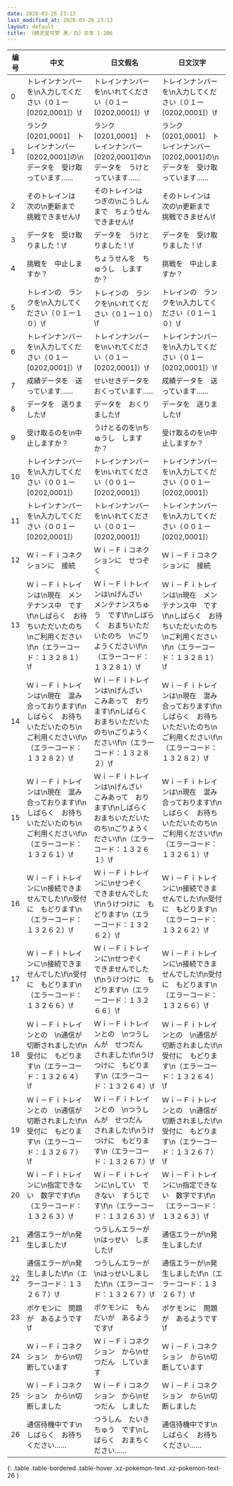 ```yaml
---
date: 2020-03-26 23:13
last_modified_at: 2020-03-26 23:13
layout: default
title: 《精灵宝可梦 黑／白》文本 1-206
---
```

| 编号 | 中文 | 日文假名 | 日文汉字 |
| ---- | ---- | ---- | --- |
| 0 | トレインナンバーを\n入力してください（０１ー[0202,0001]）\f | トレインナンバーを\nいれてください（０１ー[0202,0001]）\f | トレインナンバーを\n入力してください（０１ー[0202,0001]）\f |
| 1 | ランク[0201,0001]　トレインナンバー[0202,0001]の\nデータを　受け取っています…… | ランク[0201,0001]　トレインナンバー[0202,0001]の\nデータを　うけとっています…… | ランク[0201,0001]　トレインナンバー[0202,0001]の\nデータを　受け取っています…… |
| 2 | そのトレインは　次の\n更新まで　挑戦できません\f | そのトレインは　つぎの\nこうしんまで　ちょうせん　できません\f | そのトレインは　次の\n更新まで　挑戦できません\f |
| 3 | データを　受け取りました！\f | データを　うけとりました！\f | データを　受け取りました！\f |
| 4 | 挑戦を　中止しますか？ | ちょうせんを　ちゅうし　しますか？ | 挑戦を　中止しますか？ |
| 5 | トレインの　ランクを\n入力してください（０１ー１０）\f | トレインの　ランクを\nいれてください（０１ー１０）\f | トレインの　ランクを\n入力してください（０１ー１０）\f |
| 6 | トレインナンバーを\n入力してください（０１ー[0202,0001]）\f | トレインナンバーを\nいれてください（０１ー[0202,0001]）\f | トレインナンバーを\n入力してください（０１ー[0202,0001]）\f |
| 7 | 成績データを　送っています…… | せいせきデータを　おくっています…… | 成績データを　送っています…… |
| 8 | データを　送りました\f | データを　おくりました\f | データを　送りました\f |
| 9 | 受け取るのを\n中止しますか？ | うけとるのを\nちゅうし　しますか？ | 受け取るのを\n中止しますか？ |
| 10 | トレインナンバーを\n入力してください（００１ー[0202,0001]） | トレインナンバーを\nいれてください（００１ー[0202,0001]） | トレインナンバーを\n入力してください（００１ー[0202,0001]） |
| 11 | トレインナンバーを\n入力してください（００１ー[0202,0001]） | トレインナンバーを\nいれてください（００１ー[0202,0001]） | トレインナンバーを\n入力してください（００１ー[0202,0001]） |
| 12 | Ｗｉ－Ｆｉコネクションに　接続 | Ｗｉ－Ｆｉコネクションに　せつぞく | Ｗｉ－Ｆｉコネクションに　接続 |
| 13 | Ｗｉ－Ｆｉトレインは\n現在　メンテナンス中　です\f\nしばらく　お待ちいただいたのち　\nご利用ください\f\n（エラーコード：１３２８１）\f | Ｗｉ－Ｆｉトレインは\nげんざい　メンテナンスちゅう　です\f\nしばらく　おまちいただいたのち　\nごりようください\f\n（エラーコード：１３２８１）\f | Ｗｉ－Ｆｉトレインは\n現在　メンテナンス中　です\f\nしばらく　お待ちいただいたのち　\nご利用ください\f\n（エラーコード：１３２８１）\f |
| 14 | Ｗｉ－Ｆｉトレインは\n現在　混み合っております\f\nしばらく　お待ちいただいたのち\nご利用ください\f\n（エラーコード：１３２８２）\f | Ｗｉ－Ｆｉトレインは\nげんざい　こみあって　おります\f\nしばらく　おまちいただいたのち\nごりようください\f\n（エラーコード：１３２８２）\f | Ｗｉ－Ｆｉトレインは\n現在　混み合っております\f\nしばらく　お待ちいただいたのち\nご利用ください\f\n（エラーコード：１３２８２）\f |
| 15 | Ｗｉ－Ｆｉトレインは\n現在　混み合っております\f\nしばらく　お待ちいただいたのち\nご利用ください\f\n（エラーコード：１３２６１）\f | Ｗｉ－Ｆｉトレインは\nげんざい　こみあって　おります\f\nしばらく　おまちいただいたのち\nごりようください\f\n（エラーコード：１３２６１）\f | Ｗｉ－Ｆｉトレインは\n現在　混み合っております\f\nしばらく　お待ちいただいたのち\nご利用ください\f\n（エラーコード：１３２６１）\f |
| 16 | Ｗｉ－Ｆｉトレインに\n接続できませんでした\f\n受付に　もどります\n（エラーコード：１３２６２）\f | Ｗｉ－Ｆｉトレインに\nせつぞく　できませんでした\f\nうけつけに　もどります\n（エラーコード：１３２６２）\f | Ｗｉ－Ｆｉトレインに\n接続できませんでした\f\n受付に　もどります\n（エラーコード：１３２６２）\f |
| 17 | Ｗｉ－Ｆｉトレインに\n接続できませんでした\f\n受付に　もどります\n（エラーコード：１３２６６）\f | Ｗｉ－Ｆｉトレインに\nせつぞく　できませんでした\f\nうけつけに　もどります\n（エラーコード：１３２６６）\f | Ｗｉ－Ｆｉトレインに\n接続できませんでした\f\n受付に　もどります\n（エラーコード：１３２６６）\f |
| 18 | Ｗｉ－Ｆｉトレインとの　\n通信が　切断されました\f\n受付に　もどります\n（エラーコード：１３２６４）\f | Ｗｉ－Ｆｉトレインとの　\nつうしんが　せつだん　されました\f\nうけつけに　もどります\n（エラーコード：１３２６４）\f | Ｗｉ－Ｆｉトレインとの　\n通信が　切断されました\f\n受付に　もどります\n（エラーコード：１３２６４）\f |
| 19 | Ｗｉ－Ｆｉトレインとの　\n通信が　切断されました\f\n受付に　もどります\n（エラーコード：１３２６７）\f | Ｗｉ－Ｆｉトレインとの　\nつうしんが　せつだん　されました\f\nうけつけに　もどります\n（エラーコード：１３２６７）\f | Ｗｉ－Ｆｉトレインとの　\n通信が　切断されました\f\n受付に　もどります\n（エラーコード：１３２６７）\f |
| 20 | Ｗｉ－Ｆｉトレインに\n指定できない　数字です\f\n（エラーコード：１３２６３）\f | Ｗｉ－Ｆｉトレインに\nしてい　できない　すうじです\f\n（エラーコード：１３２６３）\f | Ｗｉ－Ｆｉトレインに\n指定できない　数字です\f\n（エラーコード：１３２６３）\f |
| 21 | 通信エラーが\n発生しました\f | つうしんエラーが\nはっせい　しました\f | 通信エラーが\n発生しました\f |
| 22 | 通信エラーが\n発生しました\f\n（エラーコード：１３２６７）\f | つうしんエラーが\nはっせいしました\f\n（エラーコード：１３２６７）\f | 通信エラーが\n発生しました\f\n（エラーコード：１３２６７）\f |
| 23 | ポケモンに　問題が　あるようです\f | ポケモンに　もんだいが　あるようです\f | ポケモンに　問題が　あるようです\f |
| 24 | Ｗｉ－Ｆｉコネクション　から\n切断しています | Ｗｉ－Ｆｉコネクション　から\nせつだん　しています | Ｗｉ－Ｆｉコネクション　から\n切断しています |
| 25 | Ｗｉ－Ｆｉコネクション　から\n切断しました | Ｗｉ－Ｆｉコネクション　から\nせつだん　しました | Ｗｉ－Ｆｉコネクション　から\n切断しました |
| 26 | 通信待機中です\nしばらく　お待ちください…… | つうしん　たいきちゅう　です\nしばらく　おまちください…… | 通信待機中です\nしばらく　お待ちください…… |
{: .table .table-bordered .table-hover .xz-pokemon-text .xz-pokemon-text-26 }